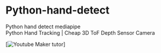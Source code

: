 # Python-hand-detect
Python hand detect mediapipe<br>
Python Hand Tracking | Cheap 3D ToF Depth Sensor Camera<br>

[![Youtube Maker tutor](https://youtu.be/CPq58z2kVi8)]
